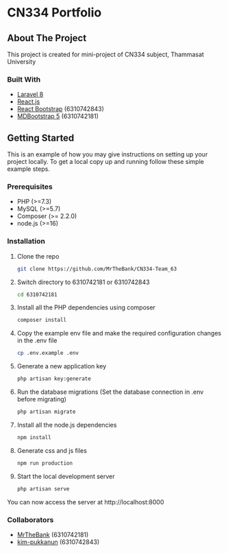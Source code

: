 # CN334 Portfolio

## About The Project
This project is created for mini-project of CN334 subject, Thammasat University
### Built With
* [Laravel 8](https://laravel.com)
* [React.js](https://reactjs.org)
* [React Bootstrap](https://react-bootstrap.github.io) (6310742843)
* [MDBootstrap 5](https://mdbootstrap.com) (6310742181)

## Getting Started
This is an example of how you may give instructions on setting up your project locally.
To get a local copy up and running follow these simple example steps.

### Prerequisites
* PHP (>=7.3)
* MySQL (>=5.7)
* Composer (>= 2.2.0)
* node.js (>=16)

### Installation
1. Clone the repo
   ```sh
   git clone https://github.com/MrTheBank/CN334-Team_63
   ```
2. Switch directory to 6310742181 or 6310742843
   ```sh
   cd 6310742181
   ```
3. Install all the PHP dependencies using composer
   ```sh
   composer install
   ```
4. Copy the example env file and make the required configuration changes in the .env file
   ```sh
   cp .env.example .env
   ```
5. Generate a new application key
   ```sh
   php artisan key:generate
   ```
6. Run the database migrations (Set the database connection in .env before migrating)
   ```sh
   php artisan migrate
   ```
7. Install all the node.js dependencies
   ```sh
   npm install
   ```
8. Generate css and js files
   ```sh
   npm run production
   ```
9. Start the local development server
   ```sh
   php artisan serve
   ```
You can now access the server at http://localhost:8000

### Collaborators
* [MrTheBank](https://github.com/MrTheBank) (6310742181)
* [kim-pukkanun](https://github.com/kim-pukkanun) (6310742843)
